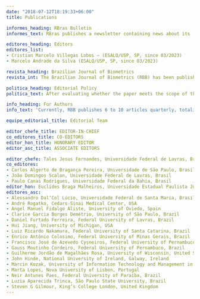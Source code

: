 ```yaml
---
date: "2018-07-12T18:19:33+06:00"
title: Publications

informes_heading: RBras Bulletin
informes_text: RBras publishes a newsletter containing news about its  activities, letters to the editor and comments from the members and editorials. It provides a means to express ideas about statistical and biometric issues and is published biannually. If you would like to submit content to the RBras Bulletin, please contact one of the editors.

editores_heading: Editors
editores_list:
- Cristian Marcelo Villegas Lobos – (ESALQ/USP, SP, since 03/2023)
- Marcelo Andrade da Silva (ESALQ/USP, SP, since 03/2023)

revista_heading: Brazilian Journal of Biometrics
revista_int: The Brazilian Journal of Biometrics (RBB) has been published uninterruptedly for over 37 years thanks to the voluntary work of its Editors and Reviewers and without charging any kind of fees to authors and readers. The general objective of the journal is to publish original research papers that explore, promote and extend statistical methods in biological sciences.

politica_heading: Editorial Policy
politica_text: After evaluating whether the paper meets the scope of the journal and has scientific relevance, the editor-in-chief forwards it for blind review to at least two reviewers who are experts in the subject.

info_heading: For Authors
info_text: 'Currently, RBB publishes 6 to 10 articles quarterly, totaling four issues per year and since January 2021 all articles have been published in English. Authors can submit papers at any time on the RBB website:'

equipe_editorial_title: Editorial Team

editor_chefe_title: EDITOR-IN-CHIEF
co_editores_title: CO-EDITORS
editor_hon_title: HONORARY EDITOR
editor_asc_title: ASSOCIATE EDITORS

editor_chefe: Tales Jesus Fernandes, Universidade Federal de Lavras, Brasil
co_editores:
- Carlos Algerto de Bragança Pereira, Universidade de São Paulo, Brasil
- João Domingos Scalon, Universidade Federal de Lavras, Brasil
- Paulo Canas Rodrigues, Universidade Federal da Bahia, Brasil
editor_hon: Euclides Braga Malheiros, Universidade Estadual Paulista Júlio de Mesquita Filho, Brasil
editores_asc:
- Alessandro Dal’Col Lúcio, Universidade Federal de Santa Maria, Brasil
- André Rogatko, Cedars-Sinai Medical Center, USA
- Angel Manuel Fidalgo Aliste, University of Oviedo, Spain
- Clarice Garcia Borges Demétrio, University of São Paulo, Brazil
- Daniel Furtado Ferreira, Federal University of Lavras, Brazil
- Hui Jiang, University of Michigan, USA
- Luiz Ricardo Nakamura, Federal University of Santa Catarina, Brazil
- Enrico Antônio Colosimo, Federal University of Minas Gerais, Brazil
- Francisco José de Azevedo Cysneiros, Federal University of Pernambuco, Brazil
- Gauss Moutinho Cordeiro, Federal University of Pernambuco, Brazil
- Guilherme Jordão de Magalhães Rosa, University of Wisconsin, United States
- John Hinde, National University of Ireland, Galway, Ireland
- Marcin Kozak, University of Information Technology and Management in Rzeszow, Poland
- Marta Lopes, Nova University of Lisbon, Portugal
- Neir Antunes Paes, Federal University of Paraíba, Brazil
- Luzia Aparecida Trinca, São Paulo State University, Brazil
- Steven G Gilmour, King’s College London, United Kingdom
---
```

